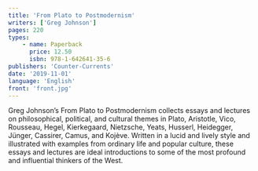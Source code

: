 ```yaml
---
title: 'From Plato to Postmodernism'
writers: ['Greg Johnson']
pages: 220
types:
    - name: Paperback
      price: 12.50
      isbn: 978-1-642641-35-6
publishers: 'Counter-Currents'
date: '2019-11-01'
language: 'English'
front: 'front.jpg'
---
```


Greg Johnson’s From Plato to Postmodernism collects essays and lectures on philosophical, political, and cultural themes in Plato, Aristotle, Vico, Rousseau, Hegel, Kierkegaard, Nietzsche, Yeats, Husserl, Heidegger, Jünger, Cassirer, Camus, and Kojève. Written in a lucid and lively style and illustrated with examples from ordinary life and popular culture, these essays and lectures are ideal introductions to some of the most profound and influential thinkers of the West.
